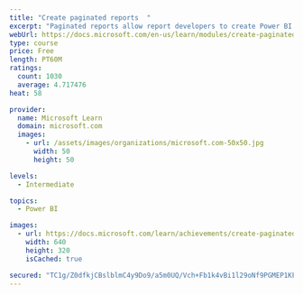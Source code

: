 ```yaml
---
title: "Create paginated reports  "
excerpt: "Paginated reports allow report developers to create Power BI artifacts that have tightly controlled rendering requirements. Paginated reports are ideal for creating sales invoices, receipts, purchase orders, and tabular data. This module will teach you how to create reports, add parameters, and work with tables and charts in paginated reports."
webUrl: https://docs.microsoft.com/en-us/learn/modules/create-paginated-reports-power-bi/
type: course
price: Free
length: PT60M
ratings:
  count: 1030
  average: 4.717476
heat: 58

provider:
  name: Microsoft Learn
  domain: microsoft.com
  images:
    - url: /assets/images/organizations/microsoft.com-50x50.jpg
      width: 50
      height: 50

levels:
  - Intermediate

topics:
  - Power BI

images:
  - url: https://docs.microsoft.com/learn/achievements/create-paginated-reports-power-bi-social.png
    width: 640
    height: 320
    isCached: true

secured: "TC1g/Z0dfkjCBslblmC4y9Do9/a5m0UQ/Vch+Fb1k4vBi1l29oNf9PGMEP1KF0XCROol2gvYi/Bq96nyTwoUQHI4Im4S0VeET8k8dK8K9YX3AGfq8vHH7PG1TXrOOIaiKROEF5QcmQH4sqZHNb+jvrOnckxMIm3l94hROrVc7JU8m5ncnj+w0YQhhxhsru0GDuGvyRF72ESaOdYWwM9mxbTPVB+oi6XOBzfol/DyxNnp0zcDdMTQ/kLs/dBiYw3lS1GO/qQ+G2H/G+ratMT4JumDJNq5Jlj4M5om2Yc+bYn2tadA90VdLfHIxmSKvVwOg1gZRGKWVeyn2o2UI+05hDCfee0avtYXt1f/V3MU4fqhfavJc4QLlJwpQgJDoC7uCgj9w5SUIUOgSBCEzBypd4sNe/fYTnUcveIa9ev7rkE=;SZAYxi5hV63Nz+36Skeefg=="
---
```


